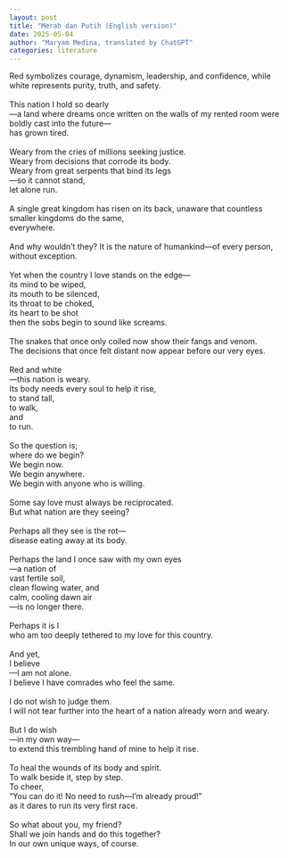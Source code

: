 ```yaml
---
layout: post
title: "Merah dan Putih (English version)"
date: 2025-05-04
author: "Maryam Medina, translated by ChatGPT"
categories: literature
---
```


Red symbolizes courage, dynamism, leadership, and confidence, while <br>
white represents purity, truth, and safety.<br>
<br>
This nation I hold so dearly<br>
—a land where dreams once written on the walls of my rented room were boldly cast into the future—<br>
has grown tired.<br>
<br>
Weary from the cries of millions seeking justice. <br>
Weary from decisions that corrode its body. <br>
Weary from great serpents that bind its legs<br>
—so it cannot stand, <br>
let alone run.<br>
<br>
A single great kingdom has risen on its back, unaware that countless smaller kingdoms do the same, <br>
everywhere.<br>
<br>
And why wouldn’t they? It is the nature of humankind—of every person, <br>
without exception.<br>
<br>
Yet when the country I love stands on the edge—<br>
its mind to be wiped, <br>
its mouth to be silenced, <br>
its throat to be choked, <br>
its heart to be shot<br>
then the sobs begin to sound like screams. <br>
<br>
The snakes that once only coiled now show their fangs and venom. <br>
The decisions that once felt distant now appear before our very eyes.<br>
<br>
Red and white<br>
—this nation is weary. <br>
Its body needs every soul to help it rise, <br>
to stand tall, <br>
to walk, <br>
and <br>
to run.<br>
<br>
So the question is;<br>
where do we begin? <br>
We begin now. <br>
We begin anywhere. <br>
We begin with anyone who is willing.<br>
<br>
Some say love must always be reciprocated. <br>
But what nation are they seeing?<br>
<br>
Perhaps all they see is the rot—<br>
disease eating away at its body.<br>
<br>
Perhaps the land I once saw with my own eyes<br>
—a nation of <br>
vast fertile soil, <br>
clean flowing water, and <br>
calm, cooling dawn air<br>
—is no longer there.<br>
<br>
Perhaps it is I <br>
who am too deeply tethered to my love for this country.<br>
<br>
And yet, <br>
I believe<br>
—I am not alone. <br>
I believe I have comrades who feel the same.<br>
<br>
I do not wish to judge them. <br>
I will not tear further into the heart of a nation already worn and weary.<br>
<br>
But I do wish<br>
—in my own way—<br>
to extend this trembling hand of mine to help it rise.<br>
<br>
To heal the wounds of its body and spirit. <br>
To walk beside it, step by step. <br>
To cheer, <br>
“You can do it! No need to rush—I’m already proud!” <br>
as it dares to run its very first race.<br>
<br>
So what about you, my friend? <br>
Shall we join hands and do this together? <br>
In our own unique ways, of course.<br>